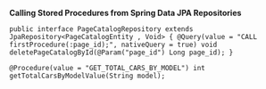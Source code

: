 **Calling Stored Procedures from Spring Data JPA Repositories**


`public interface PageCatalogRepository extends JpaRepository<PageCatalogEntity , Void> {
@Query(value = "CALL firstProcedure(:page_id);", nativeQuery = true)
void deletePageCatalogById(@Param("page_id") Long page_id);
}`

`@Procedure(value = "GET_TOTAL_CARS_BY_MODEL")
int getTotalCarsByModelValue(String model);`